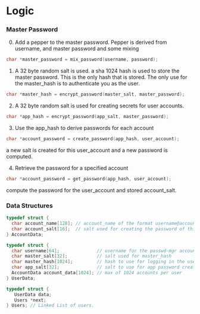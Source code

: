 # Logic

### Master Password 
0. Add a pepper to the master password. Pepper is derived from username, and master password and some mixing
```C
char *master_password = mix_password(username, password);
```

1. A 32 byte random salt is used. a sha 1024 hash is used to store the master password. This is the only hash that is stored.
   The only use for the master_hash is to authenticate you as the user.
```C 
char *master_hash = encrypt_password(master_salt, master_password);
```
2. A 32 byte random salt is used for creating secrets for user accounts.
```C
char *app_hash = encrypt_password(app_salt, master_password);
```
3. Use the app_hash to derive passwords for each account
```C
char *account_password = create_password(app_hash, user_account);
```
a new salt is created for this user_account and a new password is computed.

4. Retrieve the password for a specified account
```C
char *account_password = get_password(app_hash, user_account);
```
compute the password for the user_account and stored account_salt.

### Data Structures
```C
typedef struct {
  char account_name[128]; // account_name of the format username@account.com
  char account_salt[16];  // salt used for creating the password of this account.
} AccountData;

typedef struct {
  char username[64];              // username for the passwd-mgr account
  char master_salt[32];           // salt used for master_hash
  char master_hash[1024];         // hash to use for logging in the user into passwd-mgr
  char app_salt[32];              // salt to use for app password creation using master password
  AccountData account_data[1024]; // max of 1024 accounts per user
} UserData;

typedef struct {
   UserData data;
   Users *next;
} Users; // Linked List of users.

```
